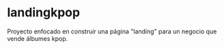 # landingkpop
Proyecto enfocado en construir una página "landing" para un negocio que vende álbumes kpop.
